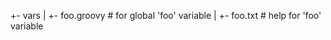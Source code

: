 +- vars
|   +- foo.groovy          # for global 'foo' variable
|   +- foo.txt             # help for 'foo' variable
